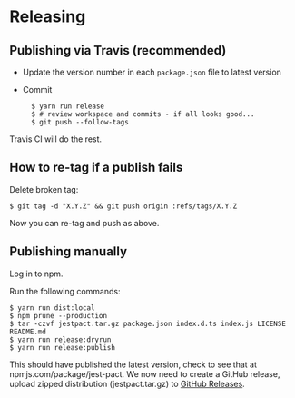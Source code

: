 # Releasing

## Publishing via Travis (recommended)

* Update the version number in each `package.json` file to latest version
* Commit

        $ yarn run release
        $ # review workspace and commits - if all looks good...
        $ git push --follow-tags

Travis CI will do the rest.

## How to re-tag if a publish fails

Delete broken tag:

    $ git tag -d "X.Y.Z" && git push origin :refs/tags/X.Y.Z

Now you can re-tag and push as above.

## Publishing manually

Log in to npm.

Run the following commands:

    $ yarn run dist:local
    $ npm prune --production
    $ tar -czvf jestpact.tar.gz package.json index.d.ts index.js LICENSE README.md
    $ yarn run release:dryrun
    $ yarn run release:publish


This should have published the latest version, check to see that at npmjs.com/package/jest-pact.
We now need to create a GitHub release, upload zipped distribution (jestpact.tar.gz) to [GitHub Releases](https://github.com/pact-foundation/jest-pact/releases).